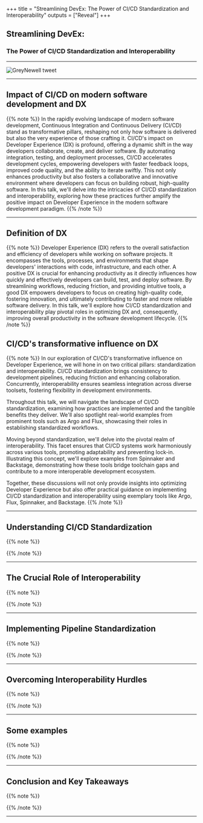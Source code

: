 +++
title = "Streamlining DevEx: The Power of CI/CD Standardization and Interoperability"
outputs = ["Reveal"]
+++

## Streamlining DevEx: 

### The Power of CI/CD Standardization and Interoperability

---

![GreyNewell tweet](/images/grey-newell-tweet.jpg "Image: @GreyNewell on Twitter")
<!-- https://twitter.com/GreyNewell/status/1737295403052126213 -->

---

## Impact of CI/CD on modern software development and DX

{{% note %}}
In the rapidly evolving landscape of modern software development, Continuous Integration and Continuous Delivery (CI/CD) stand as transformative pillars, reshaping not only how software is delivered but also the very experience of those crafting it. CI/CD's impact on Developer Experience (DX) is profound, offering a dynamic shift in the way developers collaborate, create, and deliver software. By automating integration, testing, and deployment processes, CI/CD accelerates development cycles, empowering developers with faster feedback loops, improved code quality, and the ability to iterate swiftly. This not only enhances productivity but also fosters a collaborative and innovative environment where developers can focus on building robust, high-quality software. In this talk, we'll delve into the intricacies of CI/CD standardization and interoperability, exploring how these practices further amplify the positive impact on Developer Experience in the modern software development paradigm.
{{% /note %}}

---

## Definition of DX

{{% note %}}
Developer Experience (DX) refers to the overall satisfaction and efficiency of developers while working on software projects. It encompasses the tools, processes, and environments that shape developers' interactions with code, infrastructure, and each other. A positive DX is crucial for enhancing productivity as it directly influences how quickly and effectively developers can build, test, and deploy software. By streamlining workflows, reducing friction, and providing intuitive tools, a good DX empowers developers to focus on creating high-quality code, fostering innovation, and ultimately contributing to faster and more reliable software delivery. In this talk, we'll explore how CI/CD standardization and interoperability play pivotal roles in optimizing DX and, consequently, improving overall productivity in the software development lifecycle.
{{% /note %}}

## CI/CD's transformative influence on DX

{{% note %}}
In our exploration of CI/CD's transformative influence on Developer Experience, we will hone in on two critical pillars: standardization and interoperability. CI/CD standardization brings consistency to development pipelines, reducing friction and enhancing collaboration. Concurrently, interoperability ensures seamless integration across diverse toolsets, fostering flexibility in development environments.

Throughout this talk, we will navigate the landscape of CI/CD standardization, examining how practices are implemented and the tangible benefits they deliver. We'll also spotlight real-world examples from prominent tools such as Argo and Flux, showcasing their roles in establishing standardized workflows.

Moving beyond standardization, we'll delve into the pivotal realm of interoperability. This facet ensures that CI/CD systems work harmoniously across various tools, promoting adaptability and preventing lock-in. Illustrating this concept, we'll explore examples from Spinnaker and Backstage, demonstrating how these tools bridge toolchain gaps and contribute to a more interoperable development ecosystem.

Together, these discussions will not only provide insights into optimizing Developer Experience but also offer practical guidance on implementing CI/CD standardization and interoperability using exemplary tools like Argo, Flux, Spinnaker, and Backstage.
{{% /note %}}

---

## Understanding CI/CD Standardization

{{% note %}}

{{% /note %}}

---

## The Crucial Role of Interoperability

{{% note %}}

{{% /note %}}

---

## Implementing Pipeline Standardization

{{% note %}}

{{% /note %}}

---

## Overcoming Interoperability Hurdles

{{% note %}}

{{% /note %}}

---

## Some examples

{{% note %}}

{{% /note %}}

---

## Conclusion and Key Takeaways

{{% note %}}

{{% /note %}}

---

